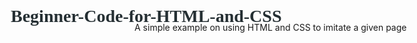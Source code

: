 # Beginner-Code-for-HTML-and-CSS
A simple example on using HTML and CSS to imitate a given page



﻿<!DOCTYPE html>
<html lang="en" xmlns="http://www.w3.org/1999/xhtml">
<head>
    <style>
        #wrapper {
            margin: 0 auto;
            max-width: 100%;
            width: 680px;
            background: white;
        }

        #lefthalf {
            background: #869C80;
            width: 680px;
            position: absolute;
            left: 0;
            top: 0;
            height: 100%;
        }

        .image {
            position: absolute;
            top: 0px;
            left: 0px;
            bottom: 2px;
            width: 680px;
            height: 99px;
        }

        h1 {
            position: absolute;
            left: 30px;
            top: 0px;
            width: 600px;
            color: #252f33;
            
            
            font-family: Georgia, serif;
        }

        .section {
            position: absolute;
            top: 147px;
            left: 0;
            bottom: 2px;
            height: 100px;
            width: 800px;
            line-height: 10px;
            padding-left: 21px;
            padding-top: 9px;
            padding-bottom: 15px;
            font-family: Verdana, Geneva, sans-serif;
            color: #2c4969;
        }

        .paragraph1 {
            position: absolute;
            top: 54px;
            left: 0;
            padding-left: 21px;
            padding-bottom: 13px;
            width: 800px;
            color: #101214;
            line-height: 10px;
            font-size: 13px;
            font-family: Arial, Helvetica, sans-serif;
        }

        .paragraph2 {
            position: absolute;
            top: 81px;
            left: 0;
            padding-left: 21px;
            padding-bottom: 13px;
            width: 800px;
            color: #101214;
            line-height: 10px;
            font-size: 13px;
            font-family: Arial, Helvetica, sans-serif;
        }

        .image2 {
            position: absolute;
            top: 98px;
            left: 0px;
            width: 100%;
        }

        nav {
            width: 680px;
            font-family: Arial, Helvetica, sans-serif;
            color: #252f33;
        }

            nav ul {
                list-style-type: none;
                width: 680px;
            }

                nav ul li {
                    float: left;
                   
                }

                    nav ul li a {
                        position: relative;
                        top: 83px;
                        font-weight: 600;
                        font-size: 14px;
                        color: black;
                        text-decoration: none;
                        text-align: center;
                        width: 90px;
                        height: 27px;
                        margin: 15px;
                        left: -40px;
                        display: block;
                        padding-top: 3px;
                        color: #252f33;
                    }
    </style>
    <meta charset="utf-8" />
    <title>HOMEWORK 3</title>
    </head>
<body>
    <div id="wrapper">
    <div id="lefthalf">
    <div class ="image">
        <img src="header.png" />
        <h1><b>A Blue Green Web Page</b></h1>
    </div>
    <div class ="image2">
        <img src="bar.png" />
    </div>
    <nav>
	    <ul>
	        <li><a href="X.html#Info">Info</a></li>
		    <li><a href="X.html#About">About</a></li>
		    <li><a href="X.html#Portfolio">Portfolio</a></li>
		    <li><a href="X.html#Services">Services</a></li>
		    <li><a href="X.html#Contact">Contact</a></li>
		</ul>
        
	</nav>
    </div>
        </div>
    <div class="section">
        <h2>The Article Title</h2>
        <div class="paragraph1">
        <p>You may use this template on any site, anywhere,</p></div>
        <div class="paragraph2">
    <p>Lorem ipsum dolor sit amet, consectetuer adipiscing elit.</p>
        </div>
    </div>
	<noscript>
<div style="display: block; font-family: Verdana, Geneva, Arial; font-size: 10px">
The University of Southern California does not screen or control the content on this website and thus does not guarantee the accuracy, integrity, or quality of such content.  All content on this website is provided by and is the sole responsibility of the person from which such content originated, and such content does not necessarily reflect the opinions of the University administration or the Board of Trustees
</div>
</body>
    <noscript>
</html>
